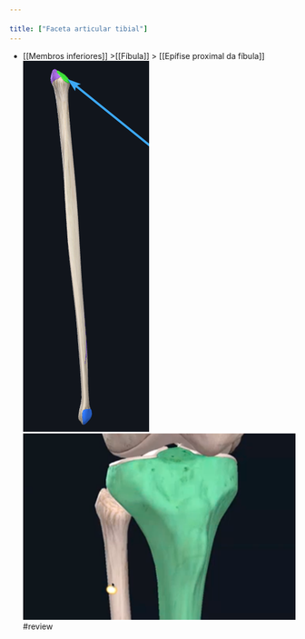 ```yaml
---

title: ["Faceta articular tibial"]
---
```

+ [[Membros inferiores]] >[[Fíbula]] >  [[Epífise proximal da fíbula]] 
![Pasted image 20210416154200.png](Pasted%20image%2020210416154200.png)
![Pasted image 20210416154230.png](Pasted%20image%2020210416154230.png)#review 
